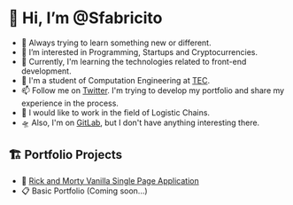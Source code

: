 # 👋 Hi, I’m @Sfabricito
- 🚀 Always trying to learn something new or different.
- 👀 I’m interested in Programming, Startups and Cryptocurrencies.
- 🌱 Currently, I'm learning the technologies related to front-end development.
- 🎒 I'm a student of Computation Engineering at [TEC](https://www.tec.ac.cr/).
- 📫 Follow me on [Twitter](https://twitter.com/sfabricito). I'm trying to develop my portfolio and share my experience in the process.
- 🚚 I would like to work in the field of Logistic Chains.
- 🛸 Also, I'm on [GitLab](https://gitlab.com/sfabricito), but I don't have anything interesting there.

## 🏗️ Portfolio Projects
- 🥼 [Rick and Morty Vanilla Single Page Application](https://github.com/sfabricito/rick-and-morty)
- 📋 Basic Portfolio (Coming soon...)
